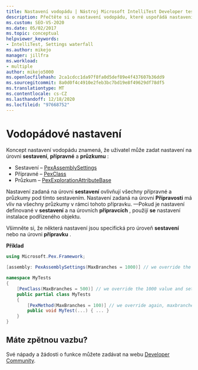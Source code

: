 ```yaml
---
title: Nastavení vodopádu | Nástroj Microsoft IntelliTest Developer test Tool
description: Přečtěte si o nastavení vodopádu, které uspořádá nastavení na úrovni sestavení, přípravku a průzkumu.
ms.custom: SEO-VS-2020
ms.date: 05/02/2017
ms.topic: conceptual
helpviewer_keywords:
- IntelliTest, Settings waterfall
ms.author: mikejo
manager: jillfra
ms.workload:
- multiple
author: mikejo5000
ms.openlocfilehash: 2ca1cdcc1da97f8fa0d5def89e4f437607b36dd9
ms.sourcegitcommit: 8a0d0f4c4910e2feb3bc7bd19e8f49629df78df5
ms.translationtype: MT
ms.contentlocale: cs-CZ
ms.lasthandoff: 12/18/2020
ms.locfileid: "97668752"
---
```

# <a name="settings-waterfall"></a>Vodopádové nastavení

Koncept nastavení vodopádu znamená, že uživatel může zadat nastavení na úrovni **sestavení**, **přípravné** a **průzkumu** :

* Sestavení – [PexAssemblySettings](attribute-glossary.md#pexassemblysettings)
* Přípravné – [PexClass](attribute-glossary.md#pexclass)
* Průzkum – [PexExplorationAttributeBase](attribute-glossary.md#pexexplorationattributebase)

Nastavení zadaná na úrovni **sestavení** ovlivňují všechny přípravné a průzkumy pod tímto sestavením. Nastavení zadaná na úrovni **Přípravosti** má vliv na všechny průzkumy v rámci tohoto přípravku. &mdash;Pokud je nastavení definované v **sestavení** a na úrovních **přípravcích** , použijí **se** nastavení instalace podřízeného objektu.

Všimněte si, že některá nastavení jsou specifická pro úroveň **sestavení** nebo na úrovni **přípravku** .

**Příklad**

```csharp
using Microsoft.Pex.Framework;

[assembly: PexAssemblySettings(MaxBranches = 1000)] // we override the default value of maxbranches

namespace MyTests
{
    [PexClass(MaxBranches = 500)] // we override the 1000 value and set maxbranches to 500
    public partial class MyTests
    {
        [PexMethod(MaxBranches = 100)] // we override again, maxbranches = 100
        public void MyTest(...) { ... }
    }
}
```

## <a name="got-feedback"></a>Máte zpětnou vazbu?

Své nápady a žádosti o funkce můžete zadávat na webu [Developer Community](https://aka.ms/feedback/suggest?space=8).
